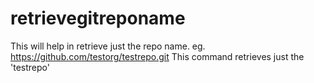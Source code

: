 # retrievegitreponame

This will help in retrieve just the repo name.
eg. https://github.com/testorg/testrepo.git
This command retrieves just the 'testrepo'
